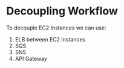 # Decoupling Workflow



To decouple EC2 Instances we can use:

1. ELB between EC2 instances&#x20;
2. SQS&#x20;
3. SNS
4. API Gateway
